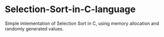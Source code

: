 # Selection-Sort-in-C-language
Simple imlementation of Selection Sort in C, using memory allocation and randomly generated values.
